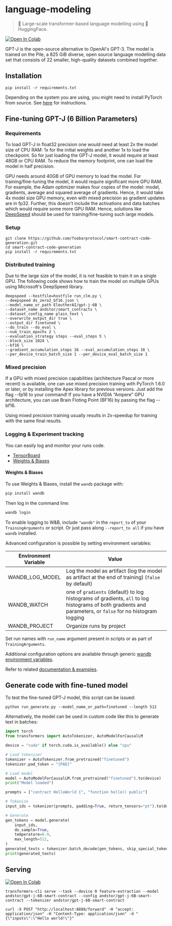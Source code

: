 # language-modeling

> :brain: Large-scale transformer-based language modelling using 🤗 HuggingFace.

[![Open In Colab](https://colab.research.google.com/assets/colab-badge.svg)](https://colab.research.google.com/gist/andstor/86589a0fcb2c6e759e12bdcfd8a7fabb/andstor-gpt-j-6b-smart-contract.ipynb)

GPT-J is the open-source alternative to OpenAI's GPT-3. The model is trained on the Pile, a 825 GiB diverse, open source language modelling data set that consists of 22 smaller, high-quality datasets combined together.


## Installation

```shell
pip install -r requirements.txt
```
Depending on the system you are using, you might need to install PyTorch from source. See [here](https://pytorch.org/get-started/locally/) for instructions.

## Fine-tuning GPT-J (6 Billion Parameters)

### Requirements
To load GPT-J in float32 precision one would need at least 2x the model size of CPU RAM: 1x for the initial weights and another 1x to load the checkpoint. So for just loading the GPT-J model, it would require at least 48GB or CPU RAM. To reduce the memory footprint, one can load the model in half precision.

GPU needs around 40GB of GPU memory to load the model. For training/fine-tuning the model, it would require significant more GPU RAM. For example, the Adam optimizer makes four copies of the model: model, gradients, average and squared average of gradients. Hence, it would take 4x model size GPU memory, even with mixed precision as gradient updates are in fp32. Further,  this doesn't include the activations and data batches which would require some more GPU RAM. Hence, solutions like [DeepSpeed](https://www.deepspeed.ai) should be used for training/fine-tuning such large models.

### Setup
```shell
git clone https://github.com/foobarprotocol/smart-contract-code-generation.git
cd smart-contract-code-generation
pip install -r requirements.txt 
```

### Distributed training
Due to the large size of the model, it is not feasible to train it on a single GPU. The following code shows how to train the model on multiple GPUs using Microsoft's DeepSpeed library.

```
deepspeed --hostfile=hostfile run_clm.py \
--deepspeed ds_zero2_bf16.json \
--model_name_or_path EleutherAI/gpt-j-6B \
--dataset_name andstor/smart_contracts \
--dataset_config_name plain_text \
--overwrite_output_dir true \
--output_dir finetuned \
--do_train --do_eval \
--num_train_epochs 2 \
--evaluation_strategy steps --eval_steps 5 \
--block_size 1024 \
--bf16 \
--gradient_accumulation_steps 16 --eval_accumulation_steps 16 \
--per_device_train_batch_size 1 --per_device_eval_batch_size 1
``` 
### Mixed precision
If a GPU with mixed precision capabilities (architecture Pascal or more recent) is available, one can use mixed precision training with PyTorch 1.6.0 or later, or by installing the Apex library for previous versions. Just add the flag --fp16 to your command! If you have a NVIDIA “Ampere” GPU architecture, you can use Brain Floting Point (BF16) by passing the flag --bf16.

Using mixed precision training usually results in 2x-speedup for training with the same final results.


### Logging & Experiment tracking

You can easily log and monitor your runs code.

* [TensorBoard](https://www.tensorflow.org/tensorboard)
* [Weights & Biases](https://docs.wandb.ai/integrations/huggingface)

#### Weights & Biases

To use Weights & Biases, install the `wandb` package with:

```bash
pip install wandb
```

Then log in the command line:

```bash
wandb login
```

To enable logging to W&B, include `"wandb"` in the `report_to` of your `TrainingArguments` or script. Or just pass along `--report_to all` if you have `wandb` installed.

Advanced configuration is possible by setting environment variables:

| Environment Variable | Value |
|---|---|
| WANDB_LOG_MODEL | Log the model as artifact (log the model as artifact at the end of training) (`false` by default) |
| WANDB_WATCH | one of `gradients` (default) to log histograms of gradients, `all` to log histograms of both gradients and parameters, or `false` for no histogram logging |
| WANDB_PROJECT | Organize runs by project |

Set run names with `run_name` argument present in scripts or as part of `TrainingArguments`.

Additional configuration options are available through generic [wandb environment variables](https://docs.wandb.com/library/environment-variables).

Refer to related [documentation & examples](https://docs.wandb.ai/integrations/huggingface).


## Generate code with fine-tuned model
To test the fine-tuned GPT-J model, this script can be issued:
```script
python run_generate.py --model_name_or_path=finetuned --length 512
```

Alternatively, the model can be used in custom code like this to generate text in batches:

```python
import torch
from transformers import AutoTokenizer, AutoModelForCausalLM

device = "cuda" if torch.cuda.is_available() else "cpu"

# Load tokenizer
tokenizer = AutoTokenizer.from_pretrained("finetuned")
tokenizer.pad_token = "[PAD]"

# Load model
model = AutoModelForCausalLM.from_pretrained("finetuned").to(device)
print("Model loaded")

prompts = ["contract HelloWorld {", "function hello() public"]

# Tokenize
input_ids = tokenizer(prompts, padding=True, return_tensors="pt").to(device)

# Generate
gen_tokens = model.generate(
    input_ids,
    do_sample=True,
    temperature=0.9,
    max_length=512,
)
generated_texts = tokenizer.batch_decode(gen_tokens, skip_special_tokens=True)
print(generated_texts)
```

## Serving

[![Open In Colab](https://colab.research.google.com/assets/colab-badge.svg)](https://colab.research.google.com/gist/andstor/17105942ecf864d1796c36f6e74c5f29/andstor-gpt-j-6b-smart-contract-server.ipynb)

```script
transformers-cli serve --task --device 0 feature-extraction --model andstor/gpt-j-6B-smart-contract --config andstor/gpt-j-6B-smart-contract --tokenizer andstor/gpt-j-6B-smart-contract
```

```script
curl -X POST "http://localhost:8888/forward" -H "accept: application/json" -H "Content-Type: application/json" -d "{\"inputs\":\"Hello world!\"}"
```
